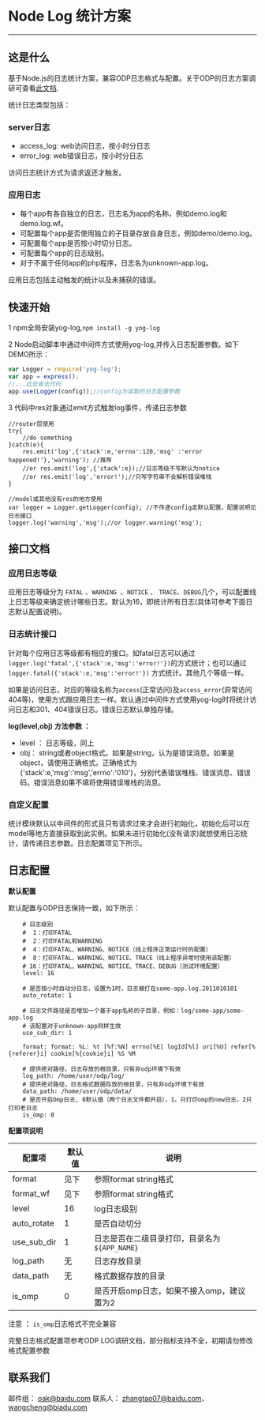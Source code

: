 # Node Log 统计方案
---
## 这是什么

基于Node.js的日志统计方案，兼容ODP日志格式与配置。关于ODP的日志方案调研可查看[此文档](./doc/odp-log.md).

统计日志类型包括：

### server日志
 - access_log: web访问日志，按小时分日志
 - error_log: web错误日志，按小时分日志

访问日志统计方式为请求返还才触发。

### 应用日志
 - 每个app有各自独立的日志，日志名为app的名称，例如demo.log和demo.log.wf。
 - 可配置每个app是否使用独立的子目录存放自身日志，例如demo/demo.log。
 - 可配置每个app是否按小时切分日志。
 - 可配置每个app的日志级别。
 - 对于不属于任何app的php程序，日志名为unknown-app.log。

应用日志包括主动触发的统计以及未捕获的错误。

## 快速开始

1 npm全局安装yog-log,`npm install -g yog-log`

2 Node启动脚本中通过中间件方式使用yog-log,并传入日志配置参数。如下DEMO所示：
```javascript
var Logger = require('yog-log');
var app = express();
//...此处省去代码
app.use(Logger(config));//config为读取的日志配置参数
```

3 代码中res对象通过emit方式触发log事件，传递日志参数
```
//router层使用
try{
    //do something
}catch(e){
    res.emit('log',{'stack':e,'errno':120,'msg' :'error happened!'},'warning'); //推荐
    //or res.emit('log',{'stack':e});//日志等级不写默认为notice
    //or res.emit('log','error!');//只写字符串不会解析错误堆栈
}

//model或其他没有res的地方使用
var logger = Logger.getLogger(config); //不传递config走默认配置，配置说明见日志接口
logger.log('warning','msg');//or logger.warning('msg');

```

## 接口文档

### 应用日志等级

应用日志等级分为 `FATAL` 、`WARNING `、`NOTICE` 、 `TRACE`、`DEBUG`几个，可以配置线上日志等级来确定统计哪些日志。默认为16，即统计所有日志(具体可参考下面日志默认配置说明)。

### 日志统计接口

针对每个应用日志等级都有相应的接口。如fatal日志可以通过 `logger.log('fatal',{'stack':e,'msg':'error!'})`的方式统计；也可以通过`logger.fatal({'stack':e,'msg':'error!'})` 方式统计。其他几个等级一样。

如果是访问日志，对应的等级名称为`access`(正常访问)及`access_error`(异常访问404等)，使用方式跟应用日志一样。默认通过中间件方式使用yog-log时将统计访问日志和301、404错误日志。错误日志默认单独存储。

**log(level,obj) 方法参数 ：**

 - level ： 日志等级，同上
 - obj： string或者object格式。如果是string，认为是错误消息。如果是object，请使用正确格式。正确格式为{'stack':e,'msg':'msg','errno':'010'}，分别代表错误堆栈、错误消息、错误码。错误消息如果不填将使用错误堆栈的消息。

### 自定义配置

统计模块默认以中间件的形式且只有请求过来才会进行初始化，初始化后可以在model等地方直接获取到此实例。如果未进行初始化(没有请求)就想使用日志统计，请传递日志参数。日志配置项见下所示。

## 日志配置

**默认配置**

默认配置与ODP日志保持一致，如下所示：


```
    # 日志级别
	#  1：打印FATAL
	#  2：打印FATAL和WARNING
	#  4：打印FATAL、WARNING、NOTICE（线上程序正常运行时的配置）
	#  8：打印FATAL、WARNING、NOTICE、TRACE（线上程序异常时使用该配置）
	# 16：打印FATAL、WARNING、NOTICE、TRACE、DEBUG（测试环境配置）
	level: 16

	# 是否按小时自动分日志，设置为1时，日志被打在some-app.log.2011010101
	auto_rotate: 1

	# 日志文件路径是否增加一个基于app名称的子目录，例如：log/some-app/some-app.log
	# 该配置对于unknown-app同样生效
	use_sub_dir: 1

	format: format: %L: %t [%f:%N] errno[%E] logId[%l] uri[%U] refer[%{referer}i] cookie[%{cookie}i] %S %M

	# 提供绝对路径，日志存放的根目录，只有非odp环境下有效
	log_path: /home/user/odp/log/
	# 提供绝对路径，日志格式数据存放的根目录，只有非odp环境下有效
	data_path: /home/user/odp/data/
	# 是否开启Omp日志, 0默认值（两个日志文件都开启），1，只打印omp的new日志，2只打印老日志
	is_omp: 0
```

**配置项说明**

配置项		| 默认值	| 说明
--------------- | ----- | ---------------
format		| 见下	| 参照format string格式
format_wf	| 见下	| 参照format string格式
level		| 16	| log日志级别
auto_rotate	| 1	| 是否自动切分
use_sub_dir	| 1	| 日志是否在二级目录打印，目录名为 `${APP_NAME}`
log_path	| 无	| 日志存放目录
data_path	| 无	| 格式数据存放的目录
is_omp		| 0	| 是否开启omp日志，如果不接入omp，建议置为2

注意 ： `is_omp`日志格式不完全兼容

完整日志格式配置项参考ODP LOG调研文档，部分指标支持不全，初期请勿修改格式配置参数

## 联系我们

邮件组： oak@baidu.com
联系人： zhangtao07@baidu.com、wangcheng@biadu.com

